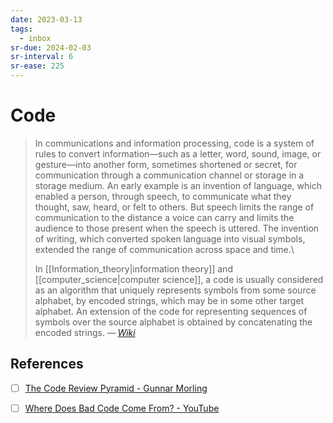```yaml
---
date: 2023-03-13
tags:
  - inbox
sr-due: 2024-02-03
sr-interval: 6
sr-ease: 225
---
```


# Code

> In communications and information processing, code is a system of rules to
> convert information—such as a letter, word, sound, image, or gesture—into
> another form, sometimes shortened or secret, for communication through a
> communication channel or storage in a storage medium. An early example is an
> invention of language, which enabled a person, through speech, to communicate
> what they thought, saw, heard, or felt to others. But speech limits the range
> of communication to the distance a voice can carry and limits the audience to
> those present when the speech is uttered. The invention of writing, which
> converted spoken language into visual symbols, extended the range of
> communication across space and time.\
>
> In [[Information_theory|information theory]]
> and [[computer_science|computer science]], a code is usually considered as an
> algorithm that uniquely represents symbols from some source alphabet, by
> encoded strings, which may be in some other target alphabet. An extension of
> the code for representing sequences of symbols over the source alphabet is
> obtained by concatenating the encoded strings.
> — <cite>[Wiki](https://en.wikipedia.org/wiki/Code)</cite>

## References

- [ ] [The Code Review Pyramid - Gunnar Morling](https://www.morling.dev/blog/the-code-review-pyramid/)
- [ ] [Where Does Bad Code Come From? - YouTube](https://www.youtube.com/watch?v=7YpFGkG-u1w)

